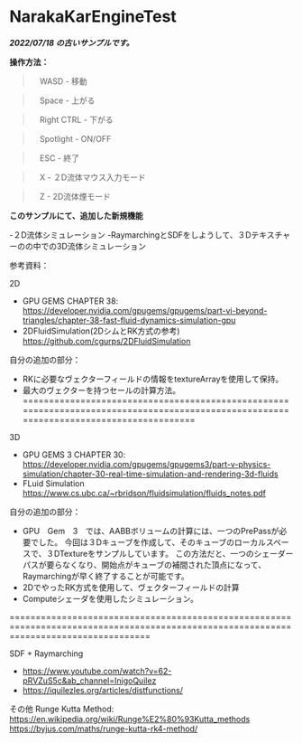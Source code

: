 # NarakaKarEngineTest
***2022/07/18 の古いサンプルです。***

**操作方法：**

>　WASD - 移動

>　Space - 上がる

>　Right CTRL - 下がる

>　Spotlight - ON/OFF

>　ESC - 終了

>　X - ２D流体マウス入力モード

>　Z - 2D流体煙モード

**このサンプルにて、追加した新規機能**

-２D流体シミュレーション
-RaymarchingとSDFをしようして、３Dテキスチャーのの中での3D流体シミュレーション

参考資料：

2D 
- GPU GEMS CHAPTER 38: 
https://developer.nvidia.com/gpugems/gpugems/part-vi-beyond-triangles/chapter-38-fast-fluid-dynamics-simulation-gpu
- 2DFluidSimulation(2DシムとRK方式の参考)
https://github.com/cgurps/2DFluidSimulation

自分の追加の部分：
- RKに必要なヴェクターフィールドの情報をtextureArrayを使用して保持。
- 最大のヴェクターを持つセールの計算方法。
=======================================================================================================================================

3D
- GPU GEMS 3 CHAPTER 30:
https://developer.nvidia.com/gpugems/gpugems3/part-v-physics-simulation/chapter-30-real-time-simulation-and-rendering-3d-fluids
- FLuid Simulation
https://www.cs.ubc.ca/~rbridson/fluidsimulation/fluids_notes.pdf

自分の追加の部分：
- GPU　Gem　3　では、AABBボリュームの計算には、一つのPrePassが必要でした。
 今回は３Dキューブを作成して、そのキューブのローカルスペースで、３DTextureをサンプルしています。
 この方法だと、一つのシェーダーパスが要らなくなり、開始点がキューブの補間された頂点になって、Raymarchingが早く終了することが可能です。
- 2DでやったRK方式を使用して、ヴェクターフィールドの計算
- Computeシェーダを使用したシミュレーション。

=======================================================================================================================================

SDF + Raymarching 
- https://www.youtube.com/watch?v=62-pRVZuS5c&ab_channel=InigoQuilez
- https://iquilezles.org/articles/distfunctions/


その他
Runge Kutta Method:
https://en.wikipedia.org/wiki/Runge%E2%80%93Kutta_methods
https://byjus.com/maths/runge-kutta-rk4-method/
